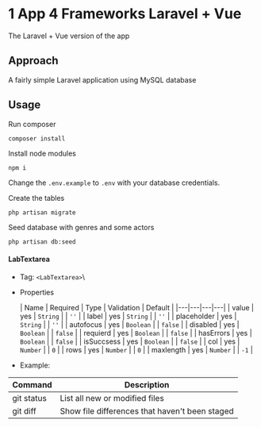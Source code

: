 # 1 App 4 Frameworks Laravel + Vue
The Laravel + Vue version of the app

## Approach
A fairly simple Laravel application using MySQL database

## Usage
Run composer

```
composer install
```

Install node modules

```
npm i
```

Change the `.env.example` to `.env` with your database credentials.

Create the tables

```
php artisan migrate
```

Seed database with genres and some actors

```
php artisan db:seed
```

#### LabTextarea
- Tag: `<LabTextarea>`\
- Properties

	| Name | Required | Type | Validation | Default |
	|---|---|---|---|
	| value | yes | `String` |  | `''` |
	| label | yes | `String` |  | `''` |
	| placeholder | yes | `String` |  | `''` |
	| autofocus | yes | `Boolean` |  | `false` |
	| disabled | yes | `Boolean` |  | `false` |
	| requierd  | yes | `Boolean` |  | `false` |
	| hasErrors | yes | `Boolean` |  | `false` |
	| isSuccsess | yes | `Boolean` |  | `false` |
	| col | yes | `Number` |  | `0` |
	| rows | yes | `Number` |  | `0` |
	| maxlength | yes | `Number` |  | `-1` |

- Example:

| Command | Description |
| --- | --- |
| git status | List all new or modified files |
| git diff | Show file differences that haven't been staged |
